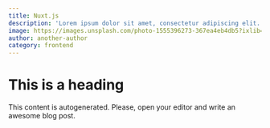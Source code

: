 ```yaml
---
title: Nuxt.js
description: 'Lorem ipsum dolor sit amet, consectetur adipiscing elit. Pellentesque sit amet dui non diam feugiat molestie.'
image: https://images.unsplash.com/photo-1555396273-367ea4eb4db5?ixlib=rb-1.2.1&ixid=eyJhcHBfaWQiOjEyMDd9&auto=format&fit=crop&w=1267&q=80
author: another-author
category: frontend
---
```


# This is a heading
This content is autogenerated. Please, open your editor and write an awesome blog post.
